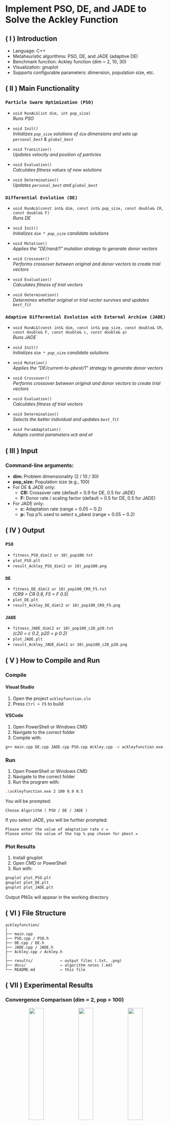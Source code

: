 # Implement PSO, DE, and JADE to Solve the Ackley Function

## ( I ) Introduction
- Language: C++
- Metaheuristic algorithms: PSO, DE, and JADE (adaptive DE)
- Benchmark function: Ackley function (dim = 2, 10, 30)
- Visualization: gnuplot
- Supports configurable parameters: dimension, population size, etc.

## ( II ) Main Functionality

### `Particle Swarm Optimization (PSO)`
- `void RunALG(int dim, int pop_size)`  
  *Runs PSO*

- `void Init()`  
  *Initializes `pop_size` solutions of `dim` dimensions and sets up `personal_best` & `global_best`*

- `void Transition()`  
  *Updates velocity and position of particles*

- `void Evaluation()`  
  *Calculates fitness values of new solutions*

- `void Determination()`  
  *Updates `personal_best` and `global_best`*

### `Differential Evolution (DE)`
- `void RunALG(const int& dim, const int& pop_size, const double& CR, const double& F)`  
  *Runs DE*

- `void Init()`  
  *Initializes `dim * pop_size` candidate solutions*

- `void Mutation()`  
  *Applies the "DE/rand/1" mutation strategy to generate donor vectors*

- `void Crossover()`  
  *Performs crossover between original and donor vectors to create trial vectors*

- `void Evaluation()`  
  *Calculates fitness of trial vectors*

- `void Determination()`  
  *Determines whether original or trial vector survives and updates `best_fit`*

### `Adaptive Differential Evolution with External Archive (JADE)`
- `void RunALG(const int& dim, const int& pop_size, const double& CR, const double& F, const double& c, const double& p)`  
  *Runs JADE*

- `void Init()`  
  *Initializes `dim * pop_size` candidate solutions*

- `void Mutation()`  
  *Applies the "DE/current-to-pbest/1" strategy to generate donor vectors*

- `void Crossover()`  
  *Performs crossover between original and donor vectors to create trial vectors*

- `void Evaluation()`  
  *Calculates fitness of trial vectors*

- `void Determination()`  
  *Selects the better individual and updates `best_fit`*

- `void ParaAdaptation()`  
  *Adapts control parameters `mCR` and `mF`*

## ( III ) Input

### Command-line arguments:
- **dim:** Problem dimensionality (2 / 10 / 30)
- **pop_size:** Population size (e.g., 100)
- For DE & JADE only:
  - **CR:** Crossover rate (default = 0.9 for DE, 0.5 for JADE)
  - **F:** Donor rate / scaling factor (default = 0.5 for DE, 0.5 for JADE)
- For JADE only:  
  - **c:** Adaptation rate (range = 0.05 ~ 0.2)
  - **p:** Top p% used to select x_pbest (range = 0.05 ~ 0.2)

## ( IV ) Output

### `PSO`
- `fitness_PSO_dim(2 or 10)_pop100.txt`
- `plot_PSO.plt`
- `result_Ackley_PSO_dim(2 or 10)_pop100.png`

### `DE`
- `fitness_DE_dim(2 or 10)_pop100_CR9_F5.txt`  
  *(CR9 = CR 0.9, F5 = F 0.5)*
- `plot_DE.plt`
- `result_Ackley_DE_dim(2 or 10)_pop100_CR9_F5.png`

### `JADE`
- `fitness_JADE_dim(2 or 10)_pop100_c20_p20.txt`  
  *(c20 = c 0.2, p20 = p 0.2)*
- `plot_JADE.plt`
- `result_Ackley_JADE_dim(2 or 10)_pop100_c20_p20.png`

## ( V ) How to Compile and Run

### Compile

#### Visual Studio
1. Open the project `ackleyfunction.sln`
2. Press `Ctrl + F5` to build

#### VSCode
1. Open PowerShell or Windows CMD
2. Navigate to the correct folder
3. Compile with:
```bash
g++ main.cpp DE.cpp JADE.cpp PSO.cpp Ackley.cpp -o ackleyfunction.exe
```

### Run
1. Open PowerShell or Windows CMD
2. Navigate to the correct folder
3. Run the program with:
```bash
.\ackleyfunction.exe 2 100 0.9 0.5
```
You will be prompted:
```
Choose Algorithm ( PSO / DE / JADE )
```
If you select JADE, you will be further prompted:
```
Please enter the value of adaptation rate c =
Please enter the value of the top % pop chosen for pbest =
```

### Plot Results
1. Install gnuplot
2. Open CMD or PowerShell
3. Run with:

```bash
gnuplot plot_PSO.plt
gnuplot plot_DE.plt
gnuplot plot_JADE.plt
```

Output PNGs will appear in the working directory

## ( VI ) File Structure

```
ackleyfunction/
│
├── main.cpp
├── PSO.cpp / PSO.h
├── DE.cpp / DE.h
├── JADE.cpp / JADE.h
├── Ackley.cpp / Ackley.h
│
├── results/            ← output files (.txt, .png)
├── docs/               ← algorithm notes (.md)
└── README.md           ← this file
```

## ( VII ) Experimental Results

### Convergence Comparison (dim = 2, pop = 100)
<p align="center">
  <img src="results/dim2/result_Ackley_DE_dim2_pop100_CR9_F5.png" width="30%"/>
  <img src="results/dim2/result_Ackley_PSO_dim2_pop100.png" width="30%"/>
  <img src="results/dim2/result_Ackley_JADE_dim2_pop100_c20_p20.png" width="30%"/>
</p>

### Convergence Comparison (dim = 30, pop = 100)
<p align="center">
  <img src="results/dim30/result_Ackley_DE_dim30_pop100_CR9_F5.png" width="30%"/>
  <img src="results/dim30/result_Ackley_PSO_dim30_pop100.png" width="30%"/>
  <img src="results/dim30/result_Ackley_JADE_dim30_pop100_c20_p20.png" width="30%"/>
</p>

## ( VIII ) Observations
- JADE converges faster and avoids premature convergence in high-dimensional scenarios
- Adaptive control of parameters (CR, F) significantly enhances JADE's performance
- For more insights, refer to `docs/JADE_Algo_Note.md`

## ( IX ) Key Features
- Object-oriented design in C++
- DE strategy: `DE/rand/1/bin`
- JADE strategy: `DE/current-to-pbest/1`
- Adaptive learning of control parameters (mCR, mF)
- Command-line parameter tuning
- Automated result visualization with gnuplot

## ( X ) Skills Demonstrated
- Modular C++ programming
- Metaheuristic algorithm implementation
- Benchmarking and convergence analysis
- Parameter sensitivity study
- Visualization scripting with gnuplot

## ( XI ) Related Documents
- [JADE_Algo_Note.md](docs/JADE_Algo_Note.md)
